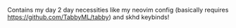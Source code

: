Contains my day 2 day necessities like my neovim config (basically requires https://github.com/TabbyML/tabby) and skhd keybinds!
